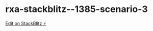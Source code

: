 # rxa-stackblitz--1385-scenario-3

[Edit on StackBlitz ⚡️](https://stackblitz.com/edit/angular-ivy-ajj7dr)